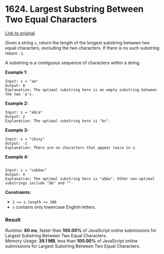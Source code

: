 # 1624. Largest Substring Between Two Equal Characters

[Link to original](https://leetcode.com/problems/largest-substring-between-two-equal-characters/)

Given a string `s`, return the length of the longest substring between two equal characters, excluding the two characters. If there is no such substring return `-1`.

A substring is a contiguous sequence of characters within a string.

**Example 1:**

```
Input: s = "aa"
Output: 0
Explanation: The optimal substring here is an empty substring between the two 'a's.
```

**Example 2:**

```
Input: s = "abca"
Output: 2
Explanation: The optimal substring here is "bc".
```

**Example 3:**

```
Input: s = "cbzxy"
Output: -1
Explanation: There are no characters that appear twice in s.
```

**Example 4:**

```

Input: s = "cabbac"
Output: 4
Explanation: The optimal substring here is "abba". Other non-optimal substrings include "bb" and "".
```

**Constraints:**

- `1 <= s.length <= 300`
- `s` contains only lowercase English letters.

### Result

_Runtime:_ **80 ms**, faster than **100.00%** of JavaScript online submissions for Largest Substring Between Two Equal Characters.  
_Memory Usage:_ **39.1 MB**, less than **100.00%** of JavaScript online submissions for Largest Substring Between Two Equal Characters.
